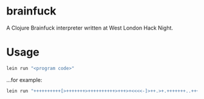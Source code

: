 # brainfuck

A Clojure Brainfuck interpreter written at West London Hack Night.

# Usage

```sh
lein run "<program code>"
```

...for example:

```sh
lein run "++++++++++[>+++++++>++++++++++>+++>+<<<<-]>++.>+.+++++++..+++.>++.<<+++++++++++++++.>.+++.------.--------.>+.>."
```
